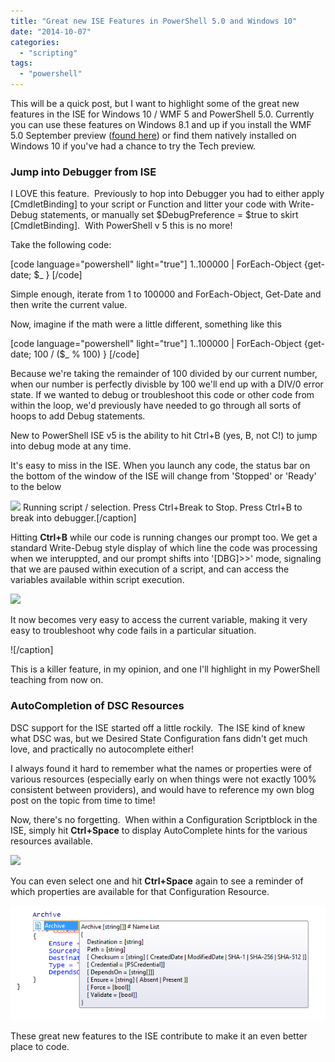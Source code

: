 ```yaml
---
title: "Great new ISE Features in PowerShell 5.0 and Windows 10"
date: "2014-10-07"
categories: 
  - "scripting"
tags: 
  - "powershell"
---
```


This will be a quick post, but I want to highlight some of the great new features in the ISE for Windows 10 / WMF 5 and PowerShell 5.0. Currently you can use these features on Windows 8.1 and up if you install the WMF 5.0 September preview ([found here](http://blogs.msdn.com/b/powershell/archive/2014/09/04/windows-management-framework-5-0-preview-september-2014-is-now-available.aspx)) or find them natively installed on Windows 10 if you've had a chance to try the Tech preview.

### Jump into Debugger from ISE

I LOVE this feature.  Previously to hop into Debugger you had to either apply \[CmdletBinding\] to your script or Function and litter your code with Write-Debug statements, or manually set $DebugPreference = $true to skirt \[CmdletBinding\].  With PowerShell v 5 this is no more!

Take the following code:

\[code language="powershell" light="true"\] 1..100000 | ForEach-Object {get-date; $\_ } \[/code\]

Simple enough, iterate from 1 to 100000 and ForEach-Object, Get-Date and then write the current value.

Now, imagine if the math were a little different, something like this

\[code language="powershell" light="true"\] 1..100000 | ForEach-Object {get-date; 100 / ($\_ % 100) } \[/code\]

Because we're taking the remainder of 100 divided by our current number, when our number is perfectly divisble by 100 we'll end up with a DIV/0 error state. If we wanted to debug or troubleshoot this code or other code from within the loop, we'd previously have needed to go through all sorts of hoops to add Debug statements.

New to PowerShell ISE v5 is the ability to hit Ctrl+B (yes, B, not C!) to jump into debug mode at any time.

It's easy to miss in the ISE. When you launch any code, the status bar on the bottom of the window of the ISE will change from 'Stopped' or 'Ready' to the below

![](https://foxdeploy.files.wordpress.com/2014/10/v5isechanges011.png) Running script / selection. Press Ctrl+Break to Stop. Press Ctrl+B to break into debugger.\[/caption\]

Hitting **Ctrl+B** while our code is running changes our prompt too. We get a standard Write-Debug style display of which line the code was processing when we interuppted, and our prompt shifts into '\[DBG\]>>' mode, signaling that we are paused within execution of a script, and can access the variables available within script execution.

![](https://foxdeploy.files.wordpress.com/2014/10/v5isechanges02.png)

It now becomes very easy to access the current variable, making it very easy to troubleshoot why code fails in a particular situation.

!\[/caption\]

This is a killer feature, in my opinion, and one I'll highlight in my PowerShell teaching from now on.

### AutoCompletion of DSC Resources

DSC support for the ISE started off a little rockily.  The ISE kind of knew what DSC was, but we Desired State Configuration fans didn't get much love, and practically no autocomplete either!

I always found it hard to remember what the names or properties were of various resources (especially early on when things were not exactly 100% consistent between providers), and would have to reference my own blog post on the topic from time to time!

Now, there's no forgetting.  When within a Configuration Scriptblock in the ISE, simply hit **Ctrl+Space** to display AutoComplete hints for the various resources available.

![](https://foxdeploy.files.wordpress.com/2014/10/v5isechanges04.png)

You can even select one and hit **Ctrl+Space** again to see a reminder of which properties are available for that Configuration Resource.

![v5ISEchanges05](images/v5isechanges05.png)

These great new features to the ISE contribute to make it an even better place to code.
